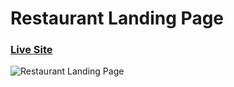 # Restaurant Landing Page
### [Live Site](https://gerichttt.netlify.app/)

![Restaurant Landing Page](https://i.ibb.co/5jxBKpw/image.png)
